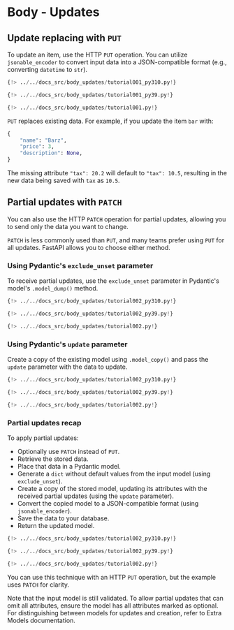 # Body - Updates

## Update replacing with `PUT`

To update an item, use the HTTP `PUT` operation. You can utilize `jsonable_encoder` to convert input data into a JSON-compatible format (e.g., converting `datetime` to `str`).

```Python
{!> ../../docs_src/body_updates/tutorial001_py310.py!}
```

```Python
{!> ../../docs_src/body_updates/tutorial001_py39.py!}
```

```Python
{!> ../../docs_src/body_updates/tutorial001.py!}
```

`PUT` replaces existing data. For example, if you update the item `bar` with:

```Python
{
    "name": "Barz",
    "price": 3,
    "description": None,
}
```

The missing attribute `"tax": 20.2` will default to `"tax": 10.5`, resulting in the new data being saved with `tax` as `10.5`.

## Partial updates with `PATCH`

You can also use the HTTP `PATCH` operation for partial updates, allowing you to send only the data you want to change.

`PATCH` is less commonly used than `PUT`, and many teams prefer using `PUT` for all updates. FastAPI allows you to choose either method.

### Using Pydantic's `exclude_unset` parameter

To receive partial updates, use the `exclude_unset` parameter in Pydantic's model's `.model_dump()` method.

```Python
{!> ../../docs_src/body_updates/tutorial002_py310.py!}
```

```Python
{!> ../../docs_src/body_updates/tutorial002_py39.py!}
```

```Python
{!> ../../docs_src/body_updates/tutorial002.py!}
```

### Using Pydantic's `update` parameter

Create a copy of the existing model using `.model_copy()` and pass the `update` parameter with the data to update.

```Python
{!> ../../docs_src/body_updates/tutorial002_py310.py!}
```

```Python
{!> ../../docs_src/body_updates/tutorial002_py39.py!}
```

```Python
{!> ../../docs_src/body_updates/tutorial002.py!}
```

### Partial updates recap

To apply partial updates:

- Optionally use `PATCH` instead of `PUT`.
- Retrieve the stored data.
- Place that data in a Pydantic model.
- Generate a `dict` without default values from the input model (using `exclude_unset`).
- Create a copy of the stored model, updating its attributes with the received partial updates (using the `update` parameter).
- Convert the copied model to a JSON-compatible format (using `jsonable_encoder`).
- Save the data to your database.
- Return the updated model.

```Python
{!> ../../docs_src/body_updates/tutorial002_py310.py!}
```

```Python
{!> ../../docs_src/body_updates/tutorial002_py39.py!}
```

```Python
{!> ../../docs_src/body_updates/tutorial002.py!}
```

You can use this technique with an HTTP `PUT` operation, but the example uses `PATCH` for clarity.

Note that the input model is still validated. To allow partial updates that can omit all attributes, ensure the model has all attributes marked as optional. For distinguishing between models for updates and creation, refer to Extra Models documentation.